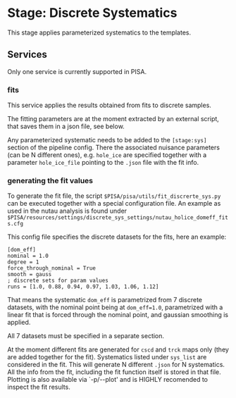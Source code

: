 # Stage: Discrete Systematics

This stage applies parameterized systematics to the templates. 

## Services

Only one service is currently supported in PISA.

### fits

This service applies the results obtained from fits to discrete samples.

The fitting parameters are at the moment extracted by an external
script, that saves them in a json file, see below.

Any parameterized systematic needs to be added to the `[stage:sys]` section of the pipeline config. There the associated nuisance parameters (can be
N different ones), e.g. `hole_ice` are specified together with a parameter
`hole_ice_file` pointing to the `.json` file with the fit info.

### generating the fit values

To generate the fit file, the script `$PISA/pisa/utils/fit_discrerte_sys.py` can
be executed together with a special configuration file. An example as used in
the nutau analysis is found under `$PISA/resources/settings/discrete_sys_settings/nutau_holice_domeff_fits.cfg`

This config file specifies the discrete datasets for the fits, here an example:

```
[dom_eff]
nominal = 1.0
degree = 1
force_through_nominal = True
smooth = gauss
; discrete sets for param values
runs = [1.0, 0.88, 0.94, 0.97, 1.03, 1.06, 1.12]
```

That means the systematic `dom_eff` is parametrized from 7 discrete datasets, with the nominal point being at `dom_eff=1.0`, parametrized with a linear fit that is forced through the nominal point, and gaussian smoothing is applied.

All 7 datasets must be specified in a separate section.

At the moment different fits are generated for `cscd` and `trck` maps only (they are added together for the fit). Systematics listed under `sys_list` are considered in the fit. This will generate N different `.json` for N systematics. All the info from the fit, including the fit function itself is stored in that file. Plotting is also available via `-p/--plot' and is HIGHLY recomended to inspect the fit results.
